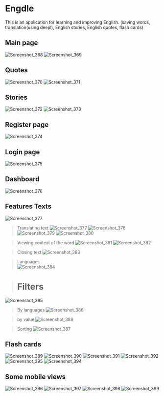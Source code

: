 # Engdle
This is an application for learning and improving English. (saving words, translation(using deepl), English stories, English quotes, flash cards)

## Main page
![Screenshot_368](https://user-images.githubusercontent.com/64974010/211637519-04ed2479-dd02-4561-bff9-93ccc226e2e2.png)
![Screenshot_369](https://user-images.githubusercontent.com/64974010/211637533-6b075b2b-9a93-4d64-a157-ae794a2dffa6.png)

## Quotes
![Screenshot_370](https://user-images.githubusercontent.com/64974010/211637970-9936d546-11da-4d24-880f-5facdf6d4dbd.png)
![Screenshot_371](https://user-images.githubusercontent.com/64974010/211638001-db0a7d82-0d1b-4057-a4eb-92a21a757937.png)

## Stories
![Screenshot_372](https://user-images.githubusercontent.com/64974010/211638022-3aaf7eec-2c30-4607-be27-55d433780659.png)
![Screenshot_373](https://user-images.githubusercontent.com/64974010/211638031-a0c9f84e-63c3-47ac-a923-efc628346561.png)

## Register page
![Screenshot_374](https://user-images.githubusercontent.com/64974010/211638065-d69fa161-c6b4-49f1-855a-146efeba837d.png)

## Login page
![Screenshot_375](https://user-images.githubusercontent.com/64974010/211638140-aa5ab467-9073-454d-b39e-cb3d08c6ffce.png)

## Dashboard
![Screenshot_376](https://user-images.githubusercontent.com/64974010/211638168-2e85c4bb-d98c-48fd-b57a-96e60b01c1ae.png)

## Features Texts
![Screenshot_377](https://user-images.githubusercontent.com/64974010/211643090-533be594-d6a6-4611-ae1a-6dfd665486f3.png)

> Translating text
![Screenshot_377](https://user-images.githubusercontent.com/64974010/211643193-ba60f1fc-29ee-4db4-b689-8a131e5dece4.png)
![Screenshot_378](https://user-images.githubusercontent.com/64974010/211645715-517dba82-b40e-459c-83ee-fdcda3908993.png)
![Screenshot_379](https://user-images.githubusercontent.com/64974010/211643225-e5807611-6b2c-4c81-a940-26fbdec67cb9.png)
![Screenshot_380](https://user-images.githubusercontent.com/64974010/211643243-f460e942-3d03-47c9-a44a-ae947aa38fdb.png)

> Viewing context of the word
![Screenshot_381](https://user-images.githubusercontent.com/64974010/211643383-065890df-be03-4489-96fb-5036558b4cd1.png)
![Screenshot_382](https://user-images.githubusercontent.com/64974010/211643389-073b5e84-9e7e-491c-80bb-6044004ee677.png)

> Closing text
![Screenshot_383](https://user-images.githubusercontent.com/64974010/211643423-90c1ca80-f147-4f51-818e-7568318cbf89.png)

> Languages <br>
![Screenshot_384](https://user-images.githubusercontent.com/64974010/211643445-d29d5295-ebce-4613-a68d-2cda7e73a65e.png)

> # Filters
![Screenshot_385](https://user-images.githubusercontent.com/64974010/211643614-3648a0cc-b5dc-4e6f-9615-a82e0069ae1e.png)

> By languages
![Screenshot_386](https://user-images.githubusercontent.com/64974010/211643788-ec1072a1-780c-4fd6-9710-a79555e16fd0.png)

> by value
![Screenshot_388](https://user-images.githubusercontent.com/64974010/211643969-ca6a47af-d5ae-4a94-904e-64b901968e0a.png)

> Sorting
![Screenshot_387](https://user-images.githubusercontent.com/64974010/211643794-072d7276-bf97-40f0-a0a4-7f0726aa7e0d.png)

## Flash cards
![Screenshot_389](https://user-images.githubusercontent.com/64974010/211644883-7415feef-58ad-45be-bdee-6a971351a3e6.png)
![Screenshot_390](https://user-images.githubusercontent.com/64974010/211644890-a7462813-d4f2-44e2-9970-ca1b0567e69f.png)
![Screenshot_391](https://user-images.githubusercontent.com/64974010/211644898-0cb2dc3f-b438-402e-afad-12fc2d5202bf.png)
![Screenshot_392](https://user-images.githubusercontent.com/64974010/211644905-efa885e5-fb1a-43d6-847a-528ad3d356a6.png)
![Screenshot_395](https://user-images.githubusercontent.com/64974010/211645052-a9b7417b-17ad-404a-8e4e-69278195611c.png)
![Screenshot_394](https://user-images.githubusercontent.com/64974010/211644932-4926fabc-41f6-402e-aa5a-163f2b4692e8.png)


## Some mobile views
![Screenshot_396](https://user-images.githubusercontent.com/64974010/211645340-f15d01a4-d9ac-45f5-9c98-7bcfd0d2caf0.png)
![Screenshot_397](https://user-images.githubusercontent.com/64974010/211645347-d25fdfd8-5898-435f-83a3-3a4b82b3b738.png)
![Screenshot_398](https://user-images.githubusercontent.com/64974010/211645354-b35a628a-800b-42a2-83be-09b3c097b465.png)
![Screenshot_399](https://user-images.githubusercontent.com/64974010/211646394-d163c6a9-f41b-4df9-a29d-33c39334986a.png)




